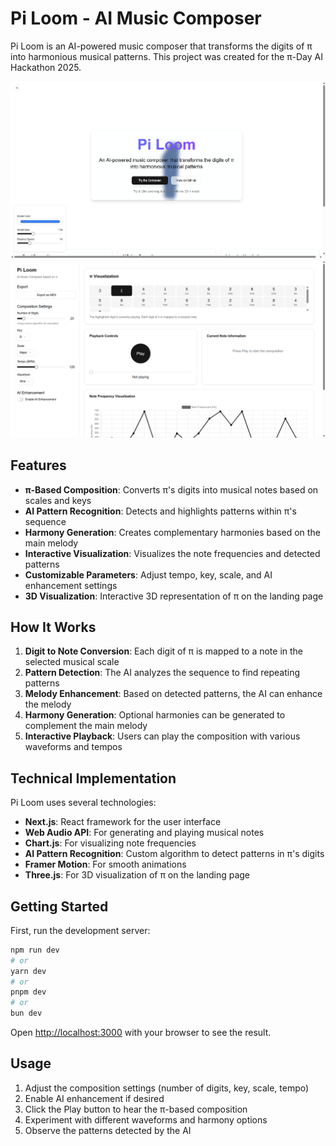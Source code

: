 # Pi Loom - AI Music Composer

Pi Loom is an AI-powered music composer that transforms the digits of π into harmonious musical patterns. This project was created for the π-Day AI Hackathon 2025.

![Pi Loom Screenshot](public/pi-loom-home-page.png)
![Pi Loom Screenshot](public/pi-composer.png)

## Features

- **π-Based Composition**: Converts π's digits into musical notes based on scales and keys
- **AI Pattern Recognition**: Detects and highlights patterns within π's sequence
- **Harmony Generation**: Creates complementary harmonies based on the main melody
- **Interactive Visualization**: Visualizes the note frequencies and detected patterns
- **Customizable Parameters**: Adjust tempo, key, scale, and AI enhancement settings
- **3D Visualization**: Interactive 3D representation of π on the landing page

## How It Works

1. **Digit to Note Conversion**: Each digit of π is mapped to a note in the selected musical scale
2. **Pattern Detection**: The AI analyzes the sequence to find repeating patterns
3. **Melody Enhancement**: Based on detected patterns, the AI can enhance the melody
4. **Harmony Generation**: Optional harmonies can be generated to complement the main melody
5. **Interactive Playback**: Users can play the composition with various waveforms and tempos

## Technical Implementation

Pi Loom uses several technologies:

- **Next.js**: React framework for the user interface
- **Web Audio API**: For generating and playing musical notes
- **Chart.js**: For visualizing note frequencies
- **AI Pattern Recognition**: Custom algorithm to detect patterns in π's digits
- **Framer Motion**: For smooth animations
- **Three.js**: For 3D visualization of π on the landing page

## Getting Started

First, run the development server:

```bash
npm run dev
# or
yarn dev
# or
pnpm dev
# or
bun dev
```

Open [http://localhost:3000](http://localhost:3000) with your browser to see the result.

## Usage

1. Adjust the composition settings (number of digits, key, scale, tempo)
2. Enable AI enhancement if desired
3. Click the Play button to hear the π-based composition
4. Experiment with different waveforms and harmony options
5. Observe the patterns detected by the AI
